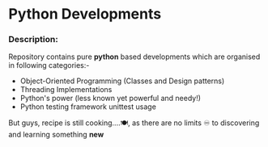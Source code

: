 # Python Developments

### Description:

Repository contains pure **python** based developments which are organised in following categories:-

- Object-Oriented Programming (Classes and Design patterns)
- Threading Implementations
- Python's power (less known yet powerful and needy!)
- Python testing framework unittest usage 

But guys, recipe is still cooking....:plate_with_cutlery:, as there are no limits :infinity: to discovering and learning something **new**
